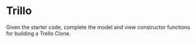 # Trillo

Given the starter code, complete the model and view constructor functions
for building a Trello Clone.